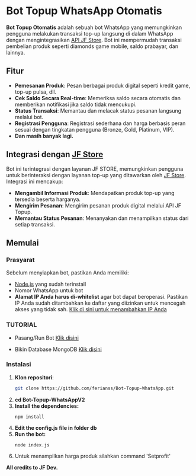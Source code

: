 # Bot Topup WhatsApp Otomatis

**Bot Topup Otomatis** adalah sebuah bot WhatsApp yang memungkinkan pengguna melakukan transaksi top-up langsung di dalam WhatsApp dengan mengintegrasikan [API JF Store](https://topup.j-f.cloud/api/docs). Bot ini mempermudah transaksi pembelian produk seperti diamonds game mobile, saldo prabayar, dan lainnya.

## Fitur

- **Pemesanan Produk**: Pesan berbagai produk digital seperti kredit game, top-up pulsa, dll.
- **Cek Saldo Secara Real-time**: Memeriksa saldo secara otomatis dan memberikan notifikasi jika saldo tidak mencukupi.
- **Status Transaksi**: Memantau dan melacak status pesanan langsung melalui bot.
- **Registrasi Pengguna**: Registrasi sederhana dan harga berbasis peran sesuai dengan tingkatan pengguna (Bronze, Gold, Platinum, VIP).
- **Dan masih banyak lagi.**

## Integrasi dengan [JF Store](https://topup.j-f.cloud)

Bot ini terintegrasi dengan layanan JF STORE, memungkinkan pengguna untuk berinteraksi dengan layanan top-up yang ditawarkan oleh [JF Store](https://topup.j-f.cloud). Integrasi ini mencakup:

- **Mengambil Informasi Produk**: Mendapatkan produk top-up yang tersedia beserta harganya.
- **Mengirim Pesanan**: Mengirim pesanan produk digital melalui API JF Topup.
- **Memantau Status Pesanan**: Menanyakan dan menampilkan status dari setiap transaksi.

## Memulai

### Prasyarat

Sebelum menyiapkan bot, pastikan Anda memiliki:

- [Node.js](https://nodejs.org/) yang sudah terinstall
- Nomor WhatsApp untuk bot
- **Alamat IP Anda harus di-whitelist** agar bot dapat beroperasi. Pastikan IP Anda sudah ditambahkan ke daftar yang diizinkan untuk mencegah akses yang tidak sah.
  [Klik di sini untuk menambahkan IP Anda](https://j-f.cloud/api/wl)

### TUTORIAL 
- Pasang/Run Bot [Klik disini](https://www.youtube.com/watch?v=P6Z99nZ_C70)

- Bikin Database MongoDB [Klik disini](https://www.youtube.com/watch?v=JtRUihD-TP4)

### Instalasi

1. **Klon repositori**:
   ```bash
   git clone https://github.com/ferianss/Bot-Topup-WhatsApp.git

2. **cd Bot-Topup-WhatsAppV2**
3. **Install the dependencies:**
   ```
   npm install
4. **Edit the config.js file in folder db**
5. **Run the bot:**
   ```
   node index.js
6. Untuk menampilkan harga produk silahkan command 'Setprofit' 

**All credits to JF Dev.**
